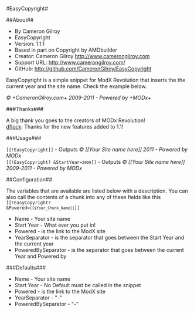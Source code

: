 #EasyCopyright#

##About##


* By Cameron Gilroy
* EasyCopyright
* Version: 1.1.1
* Based in part on Copyright by AMDbuilder
* Creator: Cameron Gilroy http://www.camerongilroy.com
* Support URL: http://www.camerongilroy.com/
* GitHub: http://github.com/CameronGilroy/EasyCopyright

EasyCopyright is a simple snippet for ModX Revolution that inserts the the current year and the site name. Check the example below.

*© +CameronGilroy.com+ 2009-2011 - Powered by +MODx+*

###Thanks###

A big thank you goes to the creators of MODx Revolution!  
[dflock](https://github.com/dflock/ "dflock"): Thanks for the new features added to 1.1!

###Usage###

<code>[[!EasyCopyright]]</code> - Outputs *© [[Your Site name here]] 2011 - Powered by MODx*  
<code>[[!EasyCopyright? &StartYear=`2009`]]</code> - Outputs *© [[Your Site name here]] 2009-2011 - Powered by MODx*


##Configuration##

The variables that are available are listed below with a description.
You can also call the contents of a chunk into any of these fields like this <code>[[!EasyCopyright? &Powered=`[[$Your_Chunk_Name]]`]]</code>

* Name - Your site name
* Start Year - What ever you put in!
* Powered - is the link to the ModX site
* YearSeparator - is the separator that goes between the Start Year and the current year
* PoweredBySeparator - is the separator that goes between the current Year and Powered by

###Defaults###

* Name - Your site name
* Start Year - No Default must be called in the snippet
* Powered - is the link to the ModX site
* YearSeparator - "-"
* PoweredBySeparator - "-"
